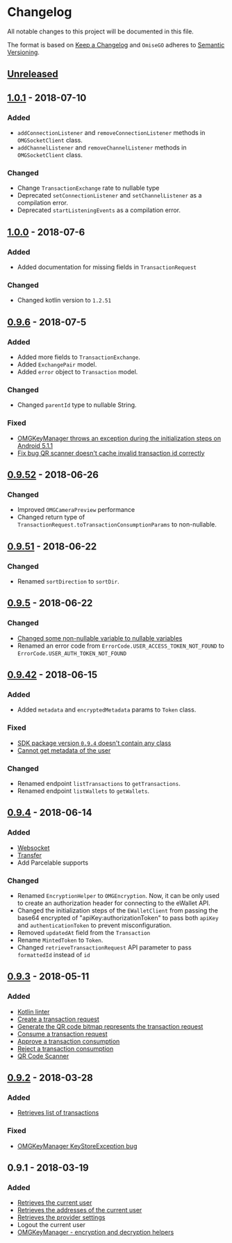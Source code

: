 # Changelog
All notable changes to this project will be documented in this file.

The format is based on [Keep a Changelog](https://keepachangelog.com/en/1.0.0/)
and `OmiseGO` adheres to [Semantic Versioning](https://semver.org/spec/v2.0.0.html).

## [Unreleased]

## [1.0.1] - 2018-07-10
### Added
- `addConnectionListener` and `removeConnectionListener` methods in `OMGSocketClient` class.
- `addChannelListener` and `removeChannelListener` methods in `OMGSocketClient` class.

### Changed
- Change `TransactionExchange` rate to nullable type
- Deprecated `setConnectionListener` and `setChannelListener` as a compilation error.
- Deprecated `startListeningEvents` as a compilation error.

## [1.0.0] - 2018-07-6
### Added
- Added documentation for missing fields in `TransactionRequest`

### Changed
- Changed kotlin version to `1.2.51`

## [0.9.6] - 2018-07-5
### Added
- Added more fields to `TransactionExchange`.
- Added `ExchangePair` model.
- Added `error` object to `Transaction` model.

### Changed
- Changed `parentId` type to nullable String.

### Fixed
- [OMGKeyManager throws an exception during the initialization steps on Android 5.1.1](https://github.com/omisego/android-sdk/issues/49)
- [Fix bug QR scanner doesn't cache invalid transaction id correctly](https://github.com/omisego/android-sdk/issues/51)

## [0.9.52] - 2018-06-26
### Changed
- Improved `OMGCameraPreview` performance
- Changed return type of `TransactionRequest.toTransactionConsumptionParams` to non-nullable.

## [0.9.51] - 2018-06-22
### Changed
- Renamed `sortDirection` to `sortDir`.

## [0.9.5] - 2018-06-22
### Changed
- [Changed some non-nullable variable to nullable variables](https://github.com/omisego/android-sdk/pull/43)
- Renamed an error code from `ErrorCode.USER_ACCESS_TOKEN_NOT_FOUND` to `ErrorCode.USER_AUTH_TOKEN_NOT_FOUND`

## [0.9.42] - 2018-06-15
### Added
- Added `metadata` and `encryptedMetadata` params to `Token` class. 

### Fixed
- [SDK package version `0.9.4` doesn't contain any class](https://github.com/omisego/android-sdk/issues/36)
- [Cannot get metadata of the user](https://github.com/omisego/android-sdk/issues/40)

### Changed
- Renamed endpoint `listTransactions` to `getTransactions`.
- Renamed endpoint `listWallets` to `getWallets`.

## [0.9.4] - 2018-06-14
### Added
- [Websocket](https://github.com/omisego/android-sdk#websocket)
- [Transfer](https://github.com/omisego/android-sdk#send-tokens-to-an-address)
- Add Parcelable supports

### Changed
- Renamed `EncryptionHelper` to `OMGEncryption`. Now, it can be only used to create an authorization header for connecting to the eWallet API.
- Changed the initialization steps of the `EWalletClient` from passing the base64 encrypted of "apiKey:authorizationToken" to pass both `apiKey` and `authenticationToken` to prevent misconfiguration.
- Removed `updatedAt` field from the `Transaction`
- Rename `MintedToken` to `Token`.
- Changed `retrieveTransactionRequest` API parameter to pass `formattedId` instead of `id`

## [0.9.3] - 2018-05-11
### Added
- [Kotlin linter](https://github.com/shyiko/ktlint)
- [Create a transaction request](https://github.com/omisego/android-sdk#generate-a-transaction-request)
- [Generate the QR code bitmap represents the transaction request](https://github.com/omisego/android-sdk#generate-qr-code-bitmap-representation-of-a-transaction-request)
- [Consume a transaction request](https://github.com/omisego/android-sdk#consume-a-transaction-request)
- [Approve a transaction consumption](https://github.com/omisego/android-sdk#approve-or-reject-a-transaction-consumption)
- [Reject a transaction consumption](https://github.com/omisego/android-sdk#approve-or-reject-a-transaction-consumption)
- [QR Code Scanner](https://github.com/omisego/android-sdk#scan-a-qr-code)

## [0.9.2] - 2018-03-28
### Added
- [Retrieves list of transactions](https://github.com/omisego/android-sdk#get-the-current-users-transactions)

### Fixed
- [OMGKeyManager KeyStoreException bug](https://github.com/omisego/android-sdk/pull/18)

## 0.9.1 - 2018-03-19
### Added
- [Retrieves the current user](https://github.com/omisego/android-sdk#get-the-current-user)
- [Retrieves the addresses of the current user](https://github.com/omisego/android-sdk#get-the-addresses-of-the-current-user)
- [Retrieves the provider settings](https://github.com/omisego/android-sdk#get-the-provider-settings)
- Logout the current user
- [OMGKeyManager - encryption and decryption helpers](https://github.com/omisego/android-sdk/pull/11)

[Unreleased]: https://github.com/omisego/android-sdk/compare/v1.0.1...HEAD
[1.0.1]: https://github.com/omisego/android-sdk/compare/v1.0.0...v1.0.1
[1.0.0]: https://github.com/omisego/android-sdk/compare/v0.9.6...v1.0.0
[0.9.6]: https://github.com/omisego/android-sdk/compare/v0.9.52...v0.9.6
[0.9.52]: https://github.com/omisego/android-sdk/compare/v0.9.51...v0.9.52
[0.9.51]: https://github.com/omisego/android-sdk/compare/v0.9.5...v0.9.51
[0.9.5]: https://github.com/omisego/android-sdk/compare/v0.9.42...v0.9.5
[0.9.42]: https://github.com/omisego/android-sdk/compare/v0.9.4...v0.9.42
[0.9.4]: https://github.com/omisego/android-sdk/compare/v0.9.3...v0.9.4
[0.9.3]: https://github.com/omisego/android-sdk/compare/v0.9.2...v0.9.3
[0.9.2]: https://github.com/omisego/android-sdk/compare/v0.9.1...v0.9.2
